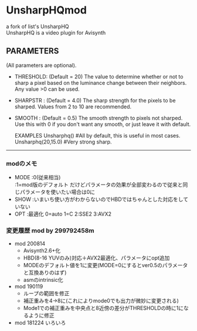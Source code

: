 # UnsharpHQmod
a fork of list's UnsharpHQ  
  UnsharpHQ is a video plugin for Avisynth

## PARAMETERS
(All parameters are optional).
* THRESHOLD: (Default = 20)  The value to determine whether or not to sharp a pixel based on the luminance change between their neighbors. Any value >0 can be used.
* SHARPSTR : (Default = 4.0) The sharp strength for the pixels to be sharped. Values from 2 to 10 are recommended.
* SMOOTH   : (Default = 0.5) The smooth strength to pixels not sharped. Use this with 0 if you don't want any smooth, or just leave it with default.

	EXAMPLES
Unsharphq()           #All by default, this is useful in most cases.
Unsharphq(20,15.0)    #Very strong sharp.
--------------------------------------------------------------------------
### modのメモ
* MODE	:0(従来相当)  
	:1=mod版のデフォルト だけどパラメータの効果が全部変わるので従来と同じパラメータを使いたい場合は0に
* SHOW	:いまいち使い方がわからないのでHBDではちゃんとした対応をしていない
* OPT	:最適化 0=auto 1=C 2:SSE2 3:AVX2
		
### 変更履歴 mod by 299792458m
- mod 200814
  - Avisynth2.6+化
  - HBD(8-16 YUVのみ)対応＋AVX2最適化、パラメータにopt追加
  - MODEのデフォルト値を1に変更(MODE=0にするとver0.5のパラメータと互換ありのはず)
  - asmのintrinsic化
- mod 190119
  - ループの範囲を修正
  - 補正重みを4→8に(これによりmode0でも出力が微妙に変更される)
  - Mode1での補正重みを中央点と8近傍の差分がTHRESHOLDの時に1になるように修正
- mod 181224	いろいろ

